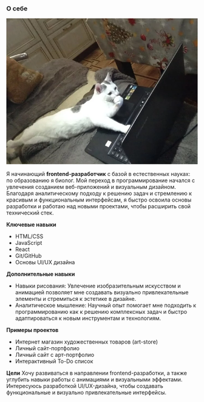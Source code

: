 ### О себе

![literally me](image.png)

Я начинающий **frontend-разработчик** с базой в естественных науках: по образованию я биолог. Мой переход в программирование начался с увлечения созданием веб-приложений и визуальным дизайном. Благодаря аналитическому подходу к решению задач и стремлению к красивым и функциональным интерфейсам, я быстро освоила основы разработки и работаю над новыми проектами, чтобы расширить свой технический стек.

**Ключевые навыки**
- HTML/CSS
- JavaScript
- React
- Git/GitHub
- Основы UI/UX дизайна

**Дополнительные навыки**
- Навыки рисования: Увлечение изобразительным искусством и анимацией позволяет мне создавать визуально привлекательные элементы и стремиться к эстетике в дизайне.
- Аналитическое мышление: Научный опыт помогает мне подходить к программированию как к решению комплексных задач и быстро адаптироваться к новым инструментам и технологиям.

**Примеры проектов**
- Интернет магазин художественных товаров (art-store)
- Личный сайт-портфолио
- Личный сайт с арт-портфолио
- Интерактивный To-Do список

**Цели**
Хочу развиваться в направлении frontend-разработки, а также углубить навыки работы с анимациями и визуальными эффектами. Интересуюсь разработкой UI/UX-дизайна, чтобы создавать функциональные и визуально привлекательные интерфейсы.
